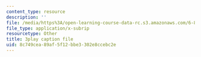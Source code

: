```yaml
---
content_type: resource
description: ''
file: /media/https%3A/open-learning-course-data-rc.s3.amazonaws.com/6-811-principles-and-practice-of-assistive-technology-fall-2014/8c749cea89af5f12bbe3302e8ccebc2e_x18bMLW4eO4.vtt
file_type: application/x-subrip
resourcetype: Other
title: 3play caption file
uid: 8c749cea-89af-5f12-bbe3-302e8ccebc2e
---
```

